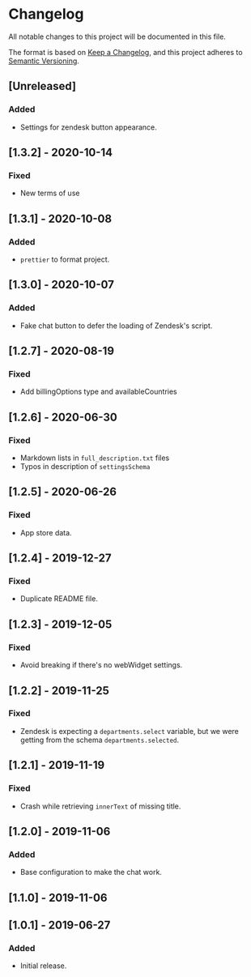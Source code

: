 # Changelog
All notable changes to this project will be documented in this file.

The format is based on [Keep a Changelog](https://keepachangelog.com/en/1.0.0/),
and this project adheres to [Semantic Versioning](https://semver.org/spec/v2.0.0.html).

## [Unreleased]
### Added
- Settings for zendesk button appearance.

## [1.3.2] - 2020-10-14

### Fixed
- New terms of use

## [1.3.1] - 2020-10-08
### Added
- `prettier` to format project.

## [1.3.0] - 2020-10-07
### Added
- Fake chat button to defer the loading of Zendesk's script.

## [1.2.7] - 2020-08-19
### Fixed
- Add billingOptions type and availableCountries

## [1.2.6] - 2020-06-30
### Fixed
- Markdown lists in `full_description.txt` files
- Typos in description of `settingsSchema`

## [1.2.5] - 2020-06-26
### Fixed
- App store data.

## [1.2.4] - 2019-12-27
### Fixed
- Duplicate README file.

## [1.2.3] - 2019-12-05
### Fixed
- Avoid breaking if there's no webWidget settings.

## [1.2.2] - 2019-11-25
### Fixed
- Zendesk is expecting a `departments.select` variable, but we were getting from the schema `departments.selected`.

## [1.2.1] - 2019-11-19
### Fixed
- Crash while retrieving `innerText` of missing title.

## [1.2.0] - 2019-11-06
### Added
- Base configuration to make the chat work.

## [1.1.0] - 2019-11-06

## [1.0.1] - 2019-06-27
### Added
- Initial release.
